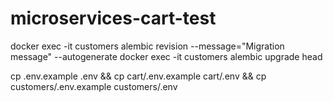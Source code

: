 # microservices-cart-test

docker exec -it customers alembic revision --message="Migration message" --autogenerate
docker exec -it customers alembic upgrade head

cp .env.example .env && cp cart/.env.example cart/.env && cp customers/.env.example customers/.env
